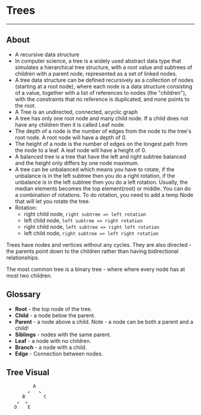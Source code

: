 # Trees

---

## About

- A recursive data structure
- In computer science, a tree is a widely used abstract data type that simulates a hierarchical tree structure, with a root value and subtrees of children with a parent node, represented as a set of linked nodes.
- A tree data structure can be defined recursively as a collection of nodes (starting at a root node), where each node is a data structure consisting of a value, together with a list of references to nodes (the "children"), with the constraints that no reference is duplicated, and none points to the root.
- A Tree is an undirected, connected, acyclic graph
- A tree has only one root node and many child node. If a child does not have any children then it is called Leaf node.
- The depth of a node is the number of edges from the node to the tree's root node. A root node will have a depth of 0.
- The height of a node is the number of edges on the longest path from the node to a leaf. A leaf node will have a height of 0.
- A balanced tree is a tree that have the left and right subtree balanced and the height only differs by one node maximum.
- A tree can be unbalanced which means you have to rotate, if the unbalance is in the left subtree then you do a right rotation, if the unbalance is in the left subtree then you do a left rotation. Usually, the median elements becomes the top element(root) or middle. You can do a combination of rotations. To do rotation, you need to add a temp Node that will let you rotate the tree.
- Rotation:
    - right child node, `right subtree => left rotation`
    - left child node, `left subtree => right rotation`
    - right child node, `left subtree => right left rotation`
    - left child node, `right subtree => left right rotation`

Trees have nodes and vertices without any cycles. They are also directed - the parents point down to the children rather than having bidirectional relationships. 

The most common tree is a binary tree - where where every node has at most two children.


## Glossary
* **Root** - the top node of the tree.
* **Child** - a node below the parent.
* **Parent** - a node above a child. Note - a node can be both a parent and a child!
* **Siblings** - nodes with the same parent.
* **Leaf** - a node with no children.
* **Branch** - a node with a child.
* **Edge** - Connection between nodes.


## Tree Visual
```
          A                     
        ↙   ↘              
      B       C                
    ↙  ↘
   D    E
```
